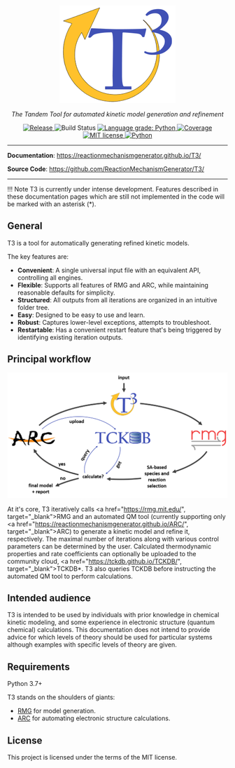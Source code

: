 <p align="center">
  <a href="https://reactionmechanismgenerator.github.io/T3/">
  <img src="T3_logo_small.gif" alt="T3"></a>
</p>
<p align="center">
    <em>The Tandem Tool for automated kinetic model generation and refinement</em>
</p>
<p align="center">
<a href="https://github.com/ReactionMechanismGenerator/T3/releases" target="_blank">
    <img src="https://img.shields.io/badge/version-0.1.0-blue.svg" alt="Release">
</a>
<img src="https://github.com/ReactionMechanismGenerator/T3/actions/workflows/cont_int.yml/badge.svg" alt="Build Status">
<a href="https://lgtm.com/projects/g/ReactionMechanismGenerator/T3/context:python" target="_blank">
    <img src="https://img.shields.io/lgtm/grade/python/g/ReactionMechanismGenerator/T3.svg?logo=lgtm&logoWidth=18" alt="Language grade: Python">
</a>
<a href="https://codecov.io/gh/ReactionMechanismGenerator/T3" target="_blank">
    <img src="https://codecov.io/gh/ReactionMechanismGenerator/T3/branch/master/graph/badge.svg" alt="Coverage">
</a>
<a href="http://opensource.org/licenses/MIT" target="_blank">
    <img src="http://img.shields.io/badge/license-MIT-brightgreen.svg" alt="MIT license">
</a>
<a href="https://www.python.org/" target="_blank">
    <img src="https://img.shields.io/badge/Python-3.7+-blue.svg" alt="Python">
</a>
</p>

---

**Documentation**: <a href="https://reactionmechanismgenerator.github.io/T3/" target="_blank">
https://reactionmechanismgenerator.github.io/T3/</a>

**Source Code**: <a href="https://github.com/ReactionMechanismGenerator/T3" target="_blank">
https://github.com/ReactionMechanismGenerator/T3/</a>

---


!!! Note
    T3 is currently under intense development.
    Features described in these documentation pages
    which are still not implemented in the code will
    be marked with an asterisk (*).


## General

T3 is a tool for automatically generating refined kinetic models.

The key features are:

* **Convenient**: A single universal input file with an equivalent API,
  controlling all engines.
* **Flexible**: Supports all features of RMG and ARC, while maintaining
  reasonable defaults for simplicity.
* **Structured**: All outputs from all iterations are organized in an
  intuitive folder tree.
* **Easy**: Designed to be easy to use and learn.
* **Robust**: Captures lower-level exceptions, attempts to troubleshoot.
* **Restartable**: Has a convenient restart feature that's being triggered
  by identifying existing iteration outputs. 


## Principal workflow

<p align="center">
  <img src="T3-circle.gif" alt="T3 scheme">
</p>

At it's core, T3 iteratively calls
<a href="https://rmg.mit.edu/", target="_blank">RMG</a>
and an automated QM tool
(currently supporting only
<a href="https://reactionmechanismgenerator.github.io/ARC/", target="_blank">ARC</a>)
to generate a kinetic model and refine it, respectively.
The maximal number of iterations along with various control parameters
can be determined by the user.
Calculated thermodynamic properties and rate coefficients can optionally
be uploaded to the community cloud,
<a href="https://tckdb.github.io/TCKDB/", target="_blank">TCKDB</a>*.
T3 also queries TCKDB before instructing the automated QM tool to perform calculations.


## Intended audience

T3 is intended to be used by individuals with prior knowledge in chemical kinetic modeling,
and some experience in electronic structure (quantum chemical) calculations.
This documentation does not intend to provide advice for which levels of theory
should be used for particular systems although examples with specific levels of theory
are given.


## Requirements

Python 3.7+

T3 stands on the shoulders of giants:

* <a href="https://rmg.mit.edu/" class="external-link" target="_blank">RMG</a> for model generation.
* <a href="https://reactionmechanismgenerator.github.io/ARC/" class="external-link" target="_blank">ARC</a>
for automating electronic structure calculations.


## License

This project is licensed under the terms of the MIT license.
